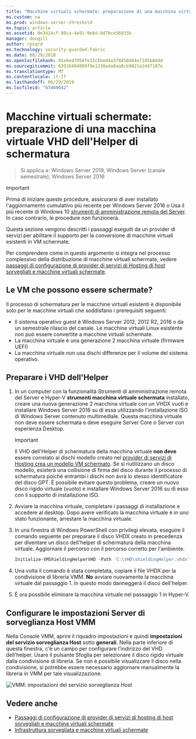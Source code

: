 ```yaml
---
title: "Macchine virtuali schermate: preparazione di una macchina virtuale VHD dell'Helper di schermatura"
ms.custom: na
ms.prod: windows-server-threshold
ms.topic: article
ms.assetid: 0e3414cf-98ca-4e91-9e8d-0d7bce56033b
manager: dongill
author: rpsqrd
ms.technology: security-guarded-fabric
ms.date: 08/29/2018
ms.openlocfilehash: 81e6ed7950fe13c5bed4a3f8850d64e7185b8ddd
ms.sourcegitcommit: 63926404009f9e1330a4a0aa8cb9821a2dd7187e
ms.translationtype: MT
ms.contentlocale: it-IT
ms.lasthandoff: 06/29/2019
ms.locfileid: "67469642"
---
```

# <a name="shielded-vms---preparing-a-vm-shielding-helper-vhd"></a>Macchine virtuali schermate: preparazione di una macchina virtuale VHD dell'Helper di schermatura

>Si applica a: Windows Server 2019, Windows Server (canale semestrale), Windows Server 2016

> [!IMPORTANT]
> Prima di iniziare queste procedure, assicurarsi di aver installato l'aggiornamento cumulativo più recente per Windows Server 2016 o Usa il più recente di Windows 10 [strumenti di amministrazione remota del Server](https://www.microsoft.com/en-us/download/details.aspx?id=45520). In caso contrario, le procedure non funzionerà. 

Questa sezione vengono descritti i passaggi eseguiti da un provider di servizi per abilitare il supporto per la conversione di macchine virtuali esistenti in VM schermate.

Per comprendere come in questo argomento si integra nel processo complessivo della distribuzione di macchine virtuali schermate, vedere [passaggi di configurazione di provider di servizi di Hosting di host sorvegliati e macchine virtuali schermate](guarded-fabric-configuration-scenarios-for-shielded-vms-overview.md).

## <a name="which-vms-can-be-shielded"></a>Le VM che possono essere schermate?

Il processo di schermatura per le macchine virtuali esistenti è disponibile solo per le macchine virtuali che soddisfano i prerequisiti seguenti:

- Il sistema operativo guest è Windows Server 2012, 2012 R2, 2016 o da un semestrale rilascio del canale. Le macchine virtuali Linux esistente non può essere convertite a macchine virtuali schermate.
- La macchina virtuale è una generazione 2 macchina virtuale (firmware UEFI)
- La macchina virtuale non usa dischi differenze per il volume del sistema operativo.

## <a name="prepare-helper-vhd"></a>Preparare i VHD dell'Helper

1.  In un computer con la funzionalità Strumenti di amministrazione remota del Server e Hyper-V **strumenti macchina virtuale schermata** installato, creare una nuova generazione 2 macchina virtuale con un VHDX vuoti e installare Windows Server 2016 su di essa utilizzando l'installazione ISO di Windows Server contenuto multimediale. Questa macchina virtuale non deve essere schermata e deve eseguire Server Core o Server con esperienza Desktop.

    > [!IMPORTANT]
    > Il VHD dell'Helper di schermatura della macchina virtuale **non deve** essere correlato ai dischi modello creato nel [provider di servizi di Hosting crea un modello VM schermato](guarded-fabric-create-a-shielded-vm-template.md). Se si riutilizzano un disco modello, esisterà una collisione di firma del disco durante il processo di schermatura poiché entrambi i dischi non avrà lo stesso identificatore del disco GPT. È possibile evitare questo problema, creare un nuovo disco rigido virtuale (vuoto) e installare Windows Server 2016 su di esso con il supporto di installazione ISO.

2.  Avviare la macchina virtuale, completare i passaggi di installazione e accedere al desktop. Dopo avere verificato la macchina virtuale è in uno stato funzionante, arrestare la macchina virtuale.

3.  In una finestra di Windows PowerShell con privilegi elevata, eseguire il comando seguente per preparare il disco VHDX creato in precedenza per diventare un disco dell'helper di schermatura della macchina virtuale. Aggiornare il percorso con il percorso corretto per l'ambiente.

    ```powershell
    Initialize-VMShieldingHelperVHD -Path 'C:\VHD\shieldingHelper.vhdx'
    ```

4.  Una volta il comando è stata completata, copiare il file VHDX per la condivisione di libreria VMM. **No** avviare nuovamente la macchina virtuale dal passaggio 1. In questo modo danneggerà il disco dell'helper.

5.  È ora possibile eliminare la macchina virtuale nel passaggio 1 in Hyper-V.

## <a name="configure-vmm-host-guardian-server-settings"></a>Configurare le impostazioni Server di sorveglianza Host VMM

Nella Console VMM, aprire il riquadro impostazioni e quindi **impostazioni del servizio sorveglianza Host** sotto **generali**. Nella parte inferiore di questa finestra, c'è un campo per configurare l'indirizzo del VHD dell'helper. Usare il pulsante Sfoglia per selezionare il disco rigido virtuale dalla condivisione di libreria. Se non è possibile visualizzare il disco nella condivisione, si potrebbe essere necessario aggiornare manualmente la libreria in VMM per tale visualizzazione.

![VMM: impostazioni del servizio sorveglianza Host](../media/Guarded-Fabric-Shielded-VM/guarded-host-vmm-hgs-settings-01.png)

## <a name="see-also"></a>Vedere anche

- [Passaggi di configurazione di provider di servizi di hosting di host sorvegliati e macchine virtuali schermate](guarded-fabric-configuration-scenarios-for-shielded-vms-overview.md)
- [Infrastruttura sorvegliata e macchine virtuali schermate](guarded-fabric-and-shielded-vms-top-node.md)
